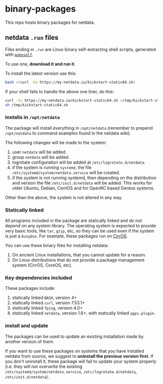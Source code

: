 # binary-packages

This repo hosts binary packages for netdata.

## netdata `.run` files

Files ending in `.run` are Linux binary self-extracting shell scripts, generated with [`makeself`](https://github.com/megastep/makeself).

To use one, **download it and run it**.

To install the latest version use this:

```sh
bash <(curl -Ss https://my-netdata.io/kickstart-static64.sh)
```

If your shell fails to handle the above one liner, do this:

```sh
curl -Ss https://my-netdata.io/kickstart-static64.sh >/tmp/kickstart-static64.sh
sh /tmp/kickstart-static64.sh
```

### installs in `/opt/netdata`

The package will install everything in `/opt/netdata` (remember to prepend `/opt/netdata` to command examples found in the netdata wiki).

The following changes will be made to the system:

1. user `netdata` will be added.
2. group `netdata` will be added.
3. logrotate configuration will be added at `/etc/logrotate.d/netdata`.
4. if the system is running `systemd`, the file `/etc/systemd/system/netdata.service` will be created.
5. if the system is not running systemd, then depending on the distribution and version the file `/etc/init.d/netdata` will be added. This works for older Ubuntu, Debian, CentOS and for OpenRC based Gentoo systems.

Other than the above, the system is not altered in any way.

### Statically linked

All programs included in the package are statically linked and do not depend on any
system library. The operating system is expected to provide very basic tools, like
`tar`, `gzip`, etc, so they can be used even if the system is just a `busybox`.
For example, these packages run on [CirrOS](https://launchpad.net/cirros).

You can use these binary files for installing netdata:

1. On ancient Linux installations, that you cannot update for a reason.
2. On Linux distributions that do not provide a package management system (CirrOS, CoreOS, etc).

### Key dependencies included

These packages include:

1. statically linked `BASH`, version 4+
2. statically linked `curl`, version 7.53.1+
3. statically linked `fping`, version 4.0+
4. statically linked `netdata`, version 1.6+, with statically linked `apps.plugin`.

### install and update

The packages can be used to update an existing installation made by another version of them.

If you want to use these packages on systems that you have installed netdata from source,
we suggest to **uninstall the previous version first**. If you don't uninstall it, these
package will fail to update your system properly (i.e. they will not overwrite the existing
`/etc/systemd/system/netdata.service`, `/etc/logrotate.d/netdata`, `/etc/init.d/netdata`).
